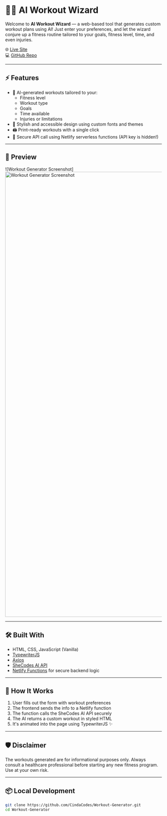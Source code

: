 
# 🧙‍♀️ AI Workout Wizard

Welcome to **AI Workout Wizard** — a web-based tool that generates custom workout plans using AI! Just enter your preferences, and let the wizard conjure up a fitness routine tailored to your goals, fitness level, time, and even injuries.

🌐 [Live Site](https://ai-workout-wizard.netlify.app/)  
💻 [GitHub Repo](https://github.com/CindaCodes/Workout-Generator)

---

## ⚡ Features

- 🧠 AI-generated workouts tailored to your:
  - Fitness level
  - Workout type
  - Goals
  - Time available
  - Injuries or limitations
- 🎨 Stylish and accessible design using custom fonts and themes
- 🖨️ Print-ready workouts with a single click
- 🔐 Secure API call using Netlify serverless functions (API key is hidden!)

---

## 📸 Preview

![Workout Generator Screenshot]<img width="1434" alt="Workout Generator Screenshot" src="https://github.com/user-attachments/assets/5deae557-ef55-477c-abda-278572764f9f" /> 

---

## 🛠️ Built With

- HTML, CSS, JavaScript (Vanilla)
- [TypewriterJS](https://safi.me.uk/typewriterjs/)
- [Axios](https://axios-http.com/)
- [SheCodes AI API](https://www.shecodes.io/)
- [Netlify Functions](https://docs.netlify.com/functions/overview/) for secure backend logic

---

## 🚀 How It Works

1. User fills out the form with workout preferences
2. The frontend sends the info to a Netlify function
3. The function calls the SheCodes AI API securely
4. The AI returns a custom workout in styled HTML
5. It's animated into the page using TypewriterJS ✨

---

## 🛡️ Disclaimer
The workouts generated are for informational purposes only. Always consult a healthcare professional before starting any new fitness program. Use at your own risk.

---

## 📦 Local Development

```bash
git clone https://github.com/CindaCodes/Workout-Generator.git
cd Workout-Generator


